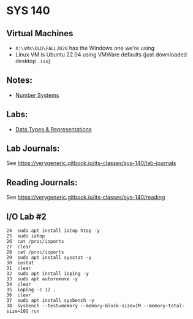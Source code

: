 # SYS 140

## Virtual Machines
- `X:\VMs\OLD\FALL2020` has the Windows one we're using
- Linux VM is Ubuntu 22.04 using VMWare defaults (just downloaded desktop `.iso`)

## Notes:
- [Number Systems](sys140/numbers.md)

## Labs:
- [Data Types & Representations](sys140/lab-datatypes.md)

## Lab Journals:
See https://verygeneric.gitbook.io/its-classes/sys-140/lab-journals

## Reading Journals:
See https://verygeneric.gitbook.io/its-classes/sys-140/reading

## I/O Lab #2
```
24  sudo apt install iotop htop -y
25  sudo iotop
26  cat /proc/ioports
27  clear
28  cat /proc/ioports
29  sudo apt install sysstat -y
30  iostat
31  clear
32  sudo apt install ioping -y
33  sudo apt autoremove -y
34  clear
35  ioping -c 12 .
36  clear
37  sudo apt install sysbench -y
38  sysbench --test=memory --memory-block-size=1M --memory-total-size=10G run
```
